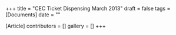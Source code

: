 +++
title = "CEC Ticket Dispensing March 2013"
draft = false
tags = [Documents]
date = ""

[Article]
contributors = []
gallery = []
+++
